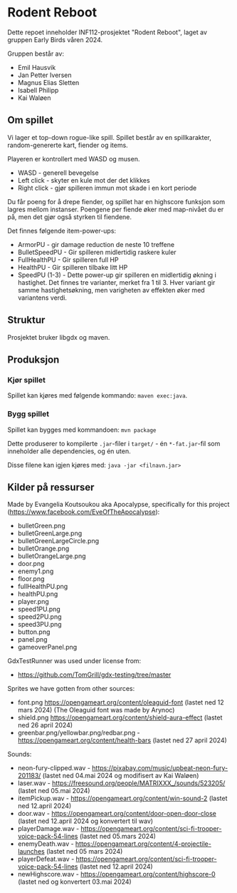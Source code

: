 # Rodent Reboot

Dette repoet inneholder INF112-prosjektet "Rodent Reboot", laget av gruppen Early Birds våren 2024.

Gruppen består av:

- Emil Hausvik
- Jan Petter Iversen
- Magnus Elias Sletten
- Isabell Philipp
- Kai Waløen


## Om spillet

Vi lager et top-down rogue-like spill. Spillet består av en spillkarakter, random-genererte kart, fiender og items.

Playeren er kontrollert med WASD og musen.
* WASD - generell bevegelse
* Left click - skyter en kule mot der det klikkes
* Right click - gjør spilleren immun mot skade i en kort periode

Du får poeng for å drepe fiender, og spillet har en highscore funksjon som lagres mellom instanser. Poengene per fiende øker med map-nivået du er på, men det gjør også styrken til fiendene.

Det finnes følgende item-power-ups:
* ArmorPU - gir damage reduction de neste 10 treffene
* BulletSpeedPU - Gir spilleren midlertidig raskere kuler
* FullHealthPU - Gir spilleren full HP
* HealthPU - Gir spilleren tilbake litt HP
* SpeedPU (1-3) - Dette power-up gir spilleren en midlertidig økning i hastighet. Det finnes tre varianter, merket fra 1 til 3. Hver variant gir samme hastighetsøkning, men varigheten av effekten øker med variantens verdi.


## Struktur

Prosjektet bruker libgdx og maven.


## Produksjon

### Kjør spillet

Spillet kan kjøres med følgende kommando: `maven exec:java`.

### Bygg spillet

Spillet kan bygges med kommandoen: `mvn package`

Dette produserer to kompilerte `.jar`-filer i `target/` - én `*-fat.jar`-fil som inneholder alle dependencies, og én uten.

Disse filene kan igjen kjøres med: `java -jar <filnavn.jar>`


## Kilder på ressurser

Made by Evangelia Koutsoukou aka Apocalypse, specifically for this project (https://www.facebook.com/EveOfTheApocalypse):

- bulletGreen.png
- bulletGreenLarge.png
- bulletGreenLargeCircle.png
- bulletOrange.png
- bulletOrangeLarge.png
- door.png
- enemy1.png
- floor.png
- fullHealthPU.png
- healthPU.png
- player.png
- speed1PU.png
- speed2PU.png
- speed3PU.png
- button.png
- panel.png
- gameoverPanel.png

GdxTestRunner was used under license from:
- https://github.com/TomGrill/gdx-testing/tree/master

Sprites we have gotten from other sources:
- font.png https://opengameart.org/content/oleaguid-font (lastet ned 12 mars 2024) (The Oleaguid font was made by Arynoc)
- shield.png https://opengameart.org/content/shield-aura-effect (lastet ned 26 april 2024)
- greenbar.png/yellowbar.png/redbar.png - https://opengameart.org/content/health-bars (lastet ned 27 april 2024)

Sounds:

- neon-fury-clipped.wav - https://pixabay.com/music/upbeat-neon-fury-201183/ (lastet ned 04.mai 2024 og modifisert av Kai Waløen)
- laser.wav - https://freesound.org/people/MATRIXXX_/sounds/523205/ (lastet ned 05.mai 2024)
- itemPickup.wav - https://opengameart.org/content/win-sound-2 (lastet ned 12.april 2024)
- door.wav - https://opengameart.org/content/door-open-door-close (lastet ned 12.april 2024 og konvertert til wav)
- playerDamage.wav - https://opengameart.org/content/sci-fi-trooper-voice-pack-54-lines (lastet ned 05.mars 2024)
- enemyDeath.wav - https://opengameart.org/content/4-projectile-launches (lastet ned 05 mars 2024)
- playerDefeat.wav - https://opengameart.org/content/sci-fi-trooper-voice-pack-54-lines (lastet ned 12.april 2024)
- newHighscore.wav - https://opengameart.org/content/highscore-0 (lastet ned og konvertert 03.mai 2024)
